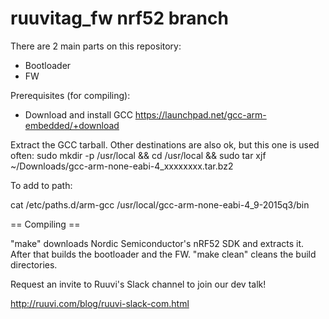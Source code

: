 # ruuvitag_fw nrf52 branch

There are 2 main parts on this repository:

* Bootloader
* FW

Prerequisites (for compiling):

* Download and install GCC https://launchpad.net/gcc-arm-embedded/+download

Extract the GCC tarball. Other destinations are also ok, but this one is used often:
sudo mkdir -p /usr/local && cd /usr/local && sudo tar xjf ~/Downloads/gcc-arm-none-eabi-4_xxxxxxxx.tar.bz2

To add to path:

cat /etc/paths.d/arm-gcc
/usr/local/gcc-arm-none-eabi-4_9-2015q3/bin

== Compiling ==

"make" downloads Nordic Semiconductor's nRF52 SDK and extracts it. After that builds the bootloader and the FW.
"make clean" cleans the build directories.

Request an invite to Ruuvi's Slack channel to join our dev talk!

http://ruuvi.com/blog/ruuvi-slack-com.html

